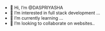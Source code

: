 - 👋 Hi, I’m @DASPRIYASHA
- 👀 I’m interested in full stack development ...
- 🌱 I’m currently learning ...
- 💞️ I’m looking to collaborate on  websites..

<!---
DASPRIYASHA/DASPRIYASHA is a ✨ special ✨ repository because its `README.md` (this file) appears on your GitHub profile.
You can click the Preview link to take a look at your changes.
--->
